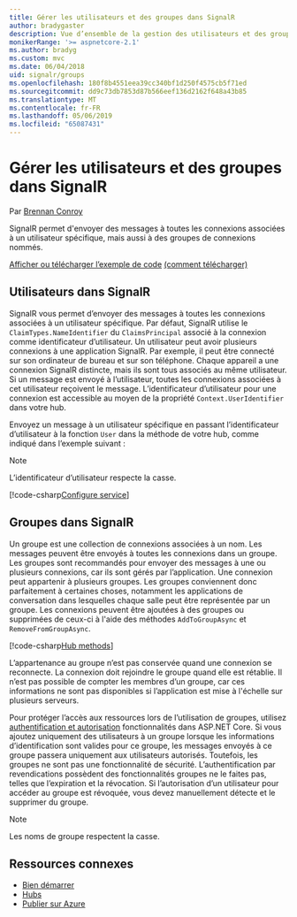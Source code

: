 ```yaml
---
title: Gérer les utilisateurs et des groupes dans SignalR
author: bradygaster
description: Vue d’ensemble de la gestion des utilisateurs et des groupes dans ASP.NET Core SignalR.
monikerRange: '>= aspnetcore-2.1'
ms.author: bradyg
ms.custom: mvc
ms.date: 06/04/2018
uid: signalr/groups
ms.openlocfilehash: 180f8b4551eea39cc340bf1d250f4575cb5f71ed
ms.sourcegitcommit: dd9c73db7853d87b566eef136d2162f648a43b85
ms.translationtype: MT
ms.contentlocale: fr-FR
ms.lasthandoff: 05/06/2019
ms.locfileid: "65087431"
---
```

# <a name="manage-users-and-groups-in-signalr"></a>Gérer les utilisateurs et des groupes dans SignalR

Par [Brennan Conroy](https://github.com/BrennanConroy)

SignalR permet d'envoyer des messages à toutes les connexions associées à un utilisateur spécifique, mais aussi à des groupes de connexions nommés.

[Afficher ou télécharger l’exemple de code](https://github.com/aspnet/AspNetCore.Docs/tree/master/aspnetcore/signalr/groups/sample/) [(comment télécharger)](xref:index#how-to-download-a-sample)

## <a name="users-in-signalr"></a>Utilisateurs dans SignalR

SignalR vous permet d’envoyer des messages à toutes les connexions associées à un utilisateur spécifique. Par défaut, SignalR utilise le `ClaimTypes.NameIdentifier` du `ClaimsPrincipal` associé à la connexion comme identificateur d’utilisateur. Un utilisateur peut avoir plusieurs connexions à une application SignalR. Par exemple, il peut être connecté sur son ordinateur de bureau et sur son téléphone. Chaque appareil a une connexion SignalR distincte, mais ils sont tous associés au même utilisateur. Si un message est envoyé à l’utilisateur, toutes les connexions associées à cet utilisateur reçoivent le message. L’identificateur d’utilisateur pour une connexion est accessible au moyen de la propriété `Context.UserIdentifier` dans votre hub.

Envoyez un message à un utilisateur spécifique en passant l’identificateur d’utilisateur à la fonction `User` dans la méthode de votre hub, comme indiqué dans l’exemple suivant :

> [!NOTE]
> L’identificateur d’utilisateur respecte la casse.

[!code-csharp[Configure service](groups/sample/hubs/chathub.cs?range=29-32)]

## <a name="groups-in-signalr"></a>Groupes dans SignalR

Un groupe est une collection de connexions associées à un nom. Les messages peuvent être envoyés à toutes les connexions dans un groupe. Les groupes sont recommandés pour envoyer des messages à une ou plusieurs connexions, car ils sont gérés par l’application. Une connexion peut appartenir à plusieurs groupes. Les groupes conviennent donc parfaitement à certaines choses, notamment les applications de conversation dans lesquelles chaque salle peut être représentée par un groupe. Les connexions peuvent être ajoutées à des groupes ou supprimées de ceux-ci à l'aide des méthodes `AddToGroupAsync` et `RemoveFromGroupAsync`.

[!code-csharp[Hub methods](groups/sample/hubs/chathub.cs?range=15-27)]

L’appartenance au groupe n’est pas conservée quand une connexion se reconnecte. La connexion doit rejoindre le groupe quand elle est rétablie. Il n’est pas possible de compter les membres d’un groupe, car ces informations ne sont pas disponibles si l’application est mise à l'échelle sur plusieurs serveurs.

Pour protéger l’accès aux ressources lors de l’utilisation de groupes, utilisez [authentification et autorisation](xref:signalr/authn-and-authz) fonctionnalités dans ASP.NET Core. Si vous ajoutez uniquement des utilisateurs à un groupe lorsque les informations d’identification sont valides pour ce groupe, les messages envoyés à ce groupe passera uniquement aux utilisateurs autorisés. Toutefois, les groupes ne sont pas une fonctionnalité de sécurité. L’authentification par revendications possèdent des fonctionnalités groupes ne le faites pas, telles que l’expiration et la révocation. Si l’autorisation d’un utilisateur pour accéder au groupe est révoquée, vous devez manuellement détecte et le supprimer du groupe.

> [!NOTE]
> Les noms de groupe respectent la casse.

## <a name="related-resources"></a>Ressources connexes

* [Bien démarrer](xref:tutorials/signalr)
* [Hubs](xref:signalr/hubs)
* [Publier sur Azure](xref:signalr/publish-to-azure-web-app)
